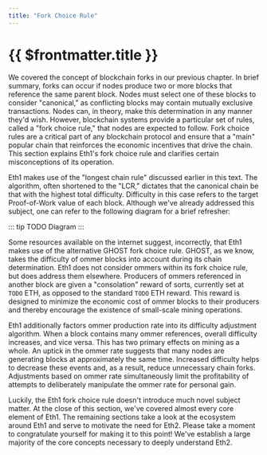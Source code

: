 ```yaml
---
title: "Fork Choice Rule"
---
```


# {{ $frontmatter.title }}

We covered the concept of blockchain forks in our previous chapter. In brief summary, forks can occur if nodes produce two or more blocks that reference the same parent block. Nodes must select one of these blocks to consider "canonical," as conflicting blocks may contain mutually exclusive transactions. Nodes can, in theory, make this determination in any manner they'd wish. However, blockchain systems provide a particular set of rules, called a "fork choice rule," that nodes are expected to follow. Fork choice rules are a critical part of any blockchain protocol and ensure that a "main" popular chain that reinforces the economic incentives that drive the chain. This section explains Eth1's fork choice rule and clarifies certain misconceptions of its operation.

Eth1 makes use of the "longest chain rule" discussed earlier in this text. The algorithm, often shortened to the "LCR," dictates that the canonical chain be that with the highest total difficulty. Difficulty in this case refers to the target Proof-of-Work value of each block. Although we've already addressed this subject, one can refer to the following diagram for a brief refresher:

::: tip TODO
Diagram
:::

Some resources available on the internet suggest, incorrectly, that Eth1 makes use of the alternative GHOST fork choice rule. GHOST, as we know, takes the difficulty of ommer blocks into account during its chain determination. Eth1 does not consider ommers within its fork choice rule, but does address them elsewhere. Producers of ommers referenced in another block are given a "consolation" reward of sorts, currently set at `TODO` ETH, as opposed to the standard `TODO` ETH reward. This reward is designed to minimize the economic cost of ommer blocks to their producers and thereby encourage the existence of small-scale mining operations.

Eth1 additionally factors ommer production rate into its difficulty adjustment algorithm. When a block contains many ommer references, overall difficulty increases, and vice versa. This has two primary effects on mining as a whole. An uptick in the ommer rate suggests that many nodes are generating blocks at approximately the same time. Increased difficulty helps to decrease these events and, as a result, reduce unnecessary chain forks. Adjustments based on ommer rate simultaneously limit the profitability of attempts to deliberately manipulate the ommer rate for personal gain.

Luckily, the Eth1 fork choice rule doesn't introduce much novel subject matter. At the close of this section, we've covered almost every core element of Eth1. The remaining sections take a look at the ecosystem around Eth1 and serve to motivate the need for Eth2. Please take a moment to congratulate yourself for making it to this point! We've establish a large majority of the core concepts necessary to deeply understand Eth2.

